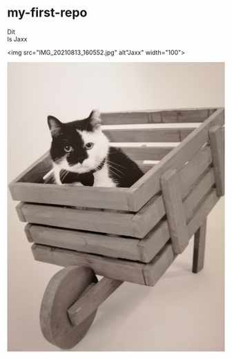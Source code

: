 # my-first-repo

Dit
<br>
Is
Jaxx

<img src="IMG_20210813_160552.jpg" alt"Jaxx" width="100">

![Jaxx](IMG_20210813_160552.jpg)
